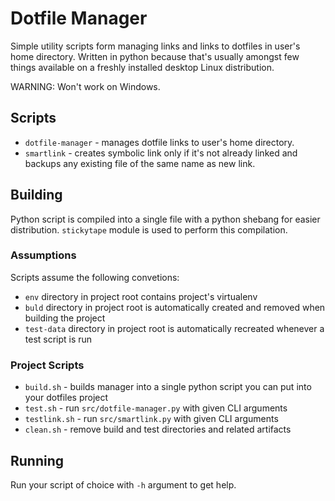 # Dotfile Manager

Simple utility scripts form managing links and links to dotfiles in user's home directory. Written in python because that's usually amongst few things available on a freshly installed desktop Linux distribution.

WARNING: Won't work on Windows.

## Scripts

* `dotfile-manager` - manages dotfile links to user's home directory.
* `smartlink` - creates symbolic link only if it's not already linked and backups any existing file of the same name as new link.

## Building
Python script is compiled into a single file with a python shebang for easier distribution. `stickytape` module is used to perform this compilation.

### Assumptions
Scripts assume the following convetions:
* `env` directory in project root contains project's virtualenv
* `buld` directory in project root is automatically created and removed when building the project
* `test-data` directory in project root is automatically recreated whenever a test script is run

### Project Scripts
* `build.sh` - builds manager into a single python script you can put into your dotfiles project
* `test.sh` - run `src/dotfile-manager.py` with given CLI arguments
* `testlink.sh` - run `src/smartlink.py` with given CLI arguments
* `clean.sh` - remove build and test directories and related artifacts

## Running

Run your script of choice with `-h` argument to get help.
